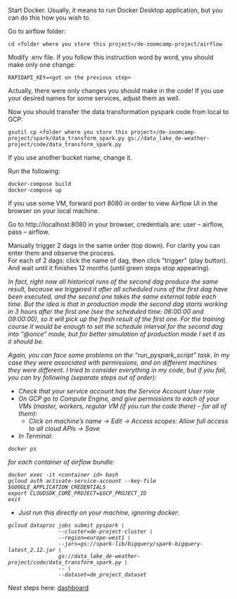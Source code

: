 Start Docker. Usually, it means to run Docker Desktop application, but you can do this how you wish to.

Go to airflow folder:
```
cd <folder where you store this project>/de-zoomcamp-project/airflow
```
Modify .env file. If you follow this instruction word by word, you should make only one change:
```
RAPIDAPI_KEY=<got on the previous step>
```
Actually, there were only changes you should make in the code! If you use your desired names for some services, adjust them as well.

Now you should transfer the data transformation pyspark code from local to GCP: 
```
gsutil cp <folder where you store this project>/de-zoomcamp-project/spark/data_transform_spark.py gs://data_lake_de-weather-project/code/data_transform_spark.py
```
If you use another bucket name, change it. 

Run the following:
```
docker-compose build
docker-compose up
```

If you use some VM, forward port 8080 in order to view Airflow UI in the browser on your local machine.

Go to http://localhost:8080 in your browser, credentials are: user – airflow, pass – airflow.

Manually trigger 2 dags in the same order (top down). For clarity you can enter them and observe the process.\
For each of 2 dags: click the name of dag, then click "trigger" (play button). And wait until it finishes 12 months (until green steps stop appearing).
 
<i>In fact, right now all historical runs of the second dag produce the same result, because we triggered it after all scheduled runs of the first dag have been executed, and the second one takes the same external table each time. But the idea is that in production mode the second dag starts working in 3 hours after the first one (see the scheduled time: 06:00:00 and 09:00:00), so it will pick up the fresh result of the first one. For the training course it would be enough to set the schedule interval for the second dag into “@once” mode, but for better simulation of production mode I set it as it should be. 

Again, you can face some problems on the “run_pyspark_script” task. In my case they were associated with permissions, and on different machines they were different. I tried to consider everything in my code, but if you fail, you can try following (separate steps out of order):  
-	Check that your service account has the Service Account User role
-	On GCP go to Compute Engine, and give permissions to each of your VMs (master, workers, regular VM (if you run the code there) – for all of them):
    -	Click on machine’s name -> Edit -> Access scopes: Allow full access to all cloud APIs -> Save
-	In Terminal:
```
docker ps
```
  
for each container of airflow bundle:
```
docker exec -it <container id> bash
gcloud auth activate-service-account --key-file $GOOGLE_APPLICATION_CREDENTIALS
export CLOUDSDK_CORE_PROJECT=$GCP_PROJECT_ID
exit
```
- Just run this directly on your machine, ignoring docker:
```
gcloud dataproc jobs submit pyspark \
                --cluster=de-project-cluster \
                --region=europe-west1 \
                --jars=gs://spark-lib/bigquery/spark-bigquery-latest_2.12.jar \
                gs://data_lake_de-weather-project/code/data_transform_spark.py \
                -- \
                --dataset=de_project_dataset
```
</i>

Next steps here:
<a href="https://github.com/avyazg/de-zoomcamp-project/blob/main/dashboard/readme.md">dashboard</a>
